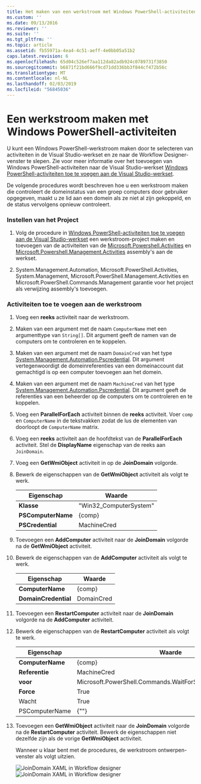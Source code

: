 ```yaml
---
title: Het maken van een werkstroom met Windows PowerShell-activiteiten | Microsoft Docs
ms.custom: ''
ms.date: 09/13/2016
ms.reviewer: ''
ms.suite: ''
ms.tgt_pltfrm: ''
ms.topic: article
ms.assetid: fb55971a-4ea4-4c51-aeff-4e0bb05a51b2
caps.latest.revision: 6
ms.openlocfilehash: 65d04c526ef7aa112da82adb924c0789731f3850
ms.sourcegitcommit: b6871f21bd666f9cd71dd336bb3f844cf472b56c
ms.translationtype: MT
ms.contentlocale: nl-NL
ms.lasthandoff: 02/03/2019
ms.locfileid: "56845036"
---
```

# <a name="creating-a-workflow-with-windows-powershell-activities"></a>Een werkstroom maken met Windows PowerShell-activiteiten

U kunt een Windows PowerShell-werkstroom maken door te selecteren van activiteiten in de Visual Studio-werkset en ze naar de Workflow Designer-venster te slepen. Zie voor meer informatie over het toevoegen van Windows PowerShell-activiteiten naar de Visual Studio-werkset [Windows PowerShell-activiteiten toe te voegen aan de Visual Studio-werkset](./adding-windows-powershell-activities-to-the-visual-studio-toolbox.md).

De volgende procedures wordt beschreven hoe u een werkstroom maken die controleert de domeinstatus van een groep computers door gebruiker opgegeven, maakt u ze lid aan een domein als ze niet al zijn gekoppeld, en de status vervolgens opnieuw controleert.

### <a name="setting-up-the-project"></a>Instellen van het Project

1. Volg de procedure in [Windows PowerShell-activiteiten toe te voegen aan de Visual Studio-werkset](./adding-windows-powershell-activities-to-the-visual-studio-toolbox.md) een werkstroom-project maken en toevoegen van de activiteiten van de [Microsoft.Powershell.Activities](/dotnet/api/Microsoft.PowerShell.Activities) en [ Microsoft.Powershell.Management.Activities](/dotnet/api/Microsoft.PowerShell.Management.Activities) assembly's aan de werkset.

2. System.Management.Automation, Microsoft.PowerShell.Activities, System.Management, Microsoft.PowerShell.Management.Activities en Microsoft.PowerShell.Commands.Management garantie voor het project als verwijzing assembly's toevoegen.

### <a name="adding-activities-to-the-workflow"></a>Activiteiten toe te voegen aan de werkstroom

1. Voeg een **reeks** activiteit naar de werkstroom.

2. Maken van een argument met de naam `ComputerName` met een argumenttype van `String[]`. Dit argument geeft de namen van de computers om te controleren en te koppelen.

3. Maken van een argument met de naam `DomainCred` van het type [System.Management.Automation.Pscredential](/dotnet/api/System.Management.Automation.PSCredential). Dit argument vertegenwoordigt de domeinreferenties van een domeinaccount dat gemachtigd is op een computer toevoegen aan het domein.

4. Maken van een argument met de naam `MachineCred` van het type [System.Management.Automation.Pscredential](/dotnet/api/System.Management.Automation.PSCredential). Dit argument geeft de referenties van een beheerder op de computers om te controleren en te koppelen.

5. Voeg een **ParallelForEach** activiteit binnen de **reeks** activiteit. Voer `comp` en `ComputerName` in de tekstvakken zodat de lus de elementen van doorloopt de `ComputerName` matrix.

6. Voeg een **reeks** activiteit aan de hoofdtekst van de **ParallelForEach** activiteit. Stel de **DisplayName** eigenschap van de reeks aan `JoinDomain`.

7. Voeg een **GetWmiObject** activiteit in op de **JoinDomain** volgorde.

8. Bewerk de eigenschappen van de **GetWmiObject** activiteit als volgt te werk.

   |Eigenschap|Waarde|
   |--------------|-----------|
   |**Klasse**|"Win32_ComputerSystem"|
   |**PSComputerName**|{comp}|
   |**PSCredential**|MachineCred|

9. Toevoegen een **AddComputer** activiteit naar de **JoinDomain** volgorde na de **GetWmiObject** activiteit.

10. Bewerk de eigenschappen van de **AddComputer** activiteit als volgt te werk.

    |Eigenschap|Waarde|
    |--------------|-----------|
    |**ComputerName**|{comp}|
    |**DomainCredential**|DomainCred|

11. Toevoegen een **RestartComputer** activiteit naar de **JoinDomain** volgorde na de **AddComputer** activiteit.

12. Bewerk de eigenschappen van de **RestartComputer** activiteit als volgt te werk.

    |Eigenschap|Waarde|
    |--------------|-----------|
    |**ComputerName**|{comp}|
    |**Referentie**|MachineCred|
    |**voor**|Microsoft.PowerShell.Commands.WaitForServiceTypes.PowerShell|
    |**Force**|True|
    |Wacht|True|
    |PSComputerName|{""}|

13. Toevoegen een **GetWmiObject** activiteit naar de **JoinDomain** volgorde na de **RestartComputer** activiteit. Bewerk de eigenschappen niet dezelfde zijn als de vorige **GetWmiObject** activiteit.

    Wanneer u klaar bent met de procedures, de werkstroom ontwerpen-venster als volgt uitzien.

    ![JoinDomain XAML in Workflow designer](../media/joindomainworkflow.png)
    ![JoinDomain XAML in Workflow designer](../media/joindomainworkflow.png "JoinDomainWorkflow")